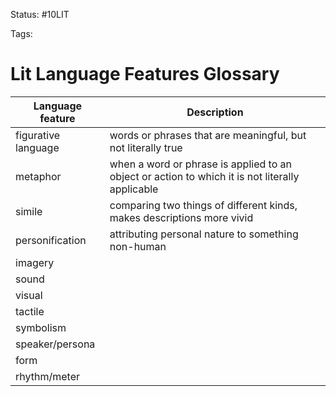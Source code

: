 
Status: #10LIT

Tags:

# Lit Language Features Glossary

| Language feature    | Description                                                                                     |
| ------------------- | ----------------------------------------------------------------------------------------------- |
| figurative language | words or phrases that are meaningful, but not literally true                                    |
| metaphor            | when a word or phrase is applied to an object or action to which it is not literally applicable |
| simile              | comparing two things of different kinds, makes descriptions more vivid                          |
| personification     | attributing personal nature to something non-human                                              |
| imagery             |                                                                                                 |
| sound               |                                                                                                 |
| visual              |                                                                                                 |
| tactile             |                                                                                                 |
| symbolism           |                                                                                                 |
| speaker/persona     |                                                                                                 |
| form                |                                                                                                 |
| rhythm/meter        |                                                                                                 |

